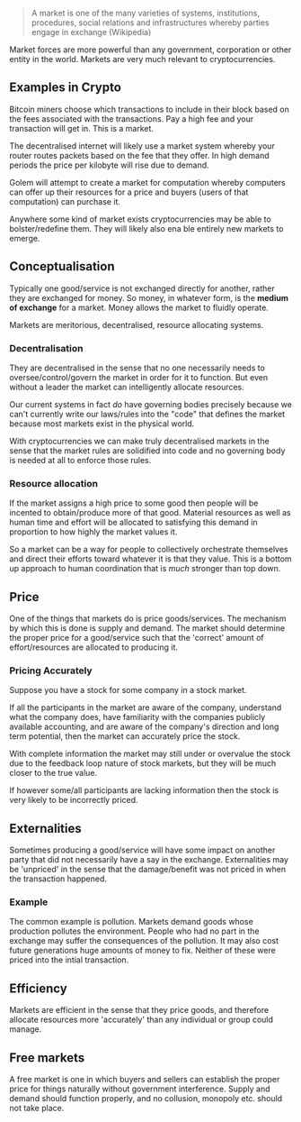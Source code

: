 > A market is one of the many varieties of systems, institutions, procedures, social relations and infrastructures whereby parties engage in exchange (Wikipedia)

Market forces are more powerful than any government, corporation or other entity in the world. Markets are very much relevant to cryptocurrencies.

## Examples in Crypto

Bitcoin miners choose which transactions to include in their block based on the fees associated with the transactions. Pay a high fee and your transaction will get in. This is a market.

The decentralised internet will likely use a market system whereby your router routes packets based on the fee that they offer. In high demand periods the price per kilobyte will rise due to demand.

Golem will attempt to create a market for computation whereby computers can offer up their resources for a price and buyers (users of that computation) can purchase it.

Anywhere some kind of market exists cryptocurrencies may be able to bolster/redefine them. They will likely also ena ble entirely new markets to emerge.

## Conceptualisation

Typically one good/service is not exchanged directly for another, rather they are exchanged for money. So money, in whatever form, is the **medium of exchange** for a market. Money allows the market to fluidly operate.

Markets are meritorious, decentralised, resource allocating systems.

### Decentralisation

They are decentralised in the sense that no one necessarily needs to oversee/control/govern the market in order for it to function. But even without a leader the market can intelligently allocate resources.

Our current systems in fact *do* have governing bodies precisely because we can't currently write our laws/rules into the "code" that defines the market because most markets exist in the physical world.

With cryptocurrencies we can make truly decentralised markets in the sense that the market rules are solidified into code and no governing body is needed at all to enforce those rules.

### Resource allocation

If the market assigns a high price to some good then people will be incented to obtain/produce more of that good. Material resources as well as human time and effort will be allocated to satisfying this demand in proportion to how highly the market values it.

So a market can be a way for people to collectively orchestrate themselves and direct their efforts toward whatever it is that they value. This is a bottom up approach to human coordination that is *much* stronger than top down.

## Price

One of the things that markets do is price goods/services. The mechanism by which this is done is supply and demand. The market should determine the proper price for a good/service such that the 'correct' amount of effort/resources are allocated to producing it.

### Pricing Accurately
Suppose you have a stock for some company in a stock market.

If all the participants in the market are aware of the company, understand what the company does, have familiarity with the companies publicly available accounting, and are aware of the company's direction and long term potential, then the market can accurately price the stock. 

With complete information the market may still under or overvalue the stock due to the feedback loop nature of stock markets, but they will be much closer to the true value.

If however some/all participants are lacking information then the stock is very likely to be incorrectly priced.

## Externalities
Sometimes producing a good/service will have some impact on another party that did not necessarily have a say in the exchange. Externalities may be 'unpriced' in the sense that the damage/benefit was not priced in when the transaction happened.

### Example
The common example is pollution. Markets demand goods whose production pollutes the environment. People who had no part in the exchange may suffer the consequences of the pollution. It may also cost future generations huge amounts of money to fix. Neither of these were priced into the intial transaction.

## Efficiency
Markets are efficient in the sense that they price goods, and therefore allocate resources more 'accurately' than any individual or group could manage.

## Free markets
A free market is one in which buyers and sellers can establish the proper price for things naturally without government interference. Supply and demand should function properly, and no collusion, monopoly etc. should not take place.
